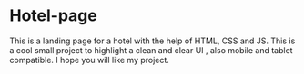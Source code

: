 # Hotel-page

This is a landing page for a hotel with the help of HTML, CSS and JS. This is a cool small project to highlight a clean and clear UI , also mobile and tablet compatible.
I hope you will like my project.
